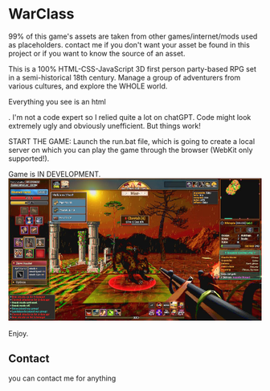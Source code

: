 
# WarClass


99% of this game's assets are taken from other games/internet/mods used as placeholders.
contact me if you don't want your asset be found in this project or if you want to know the source of an asset.


This is a 100% HTML-CSS-JavaScript 3D first person party-based RPG set in a semi-historical 18th century.
Manage a group of adventurers from various cultures, and explore the WHOLE world.

Everything you see is an html <div>. I'm not a code expert so I relied quite a lot on chatGPT. Code might look extremely ugly and obviously unefficient. But things work!

START THE GAME:
Launch the run.bat file, which is going to create a local server on which you can play the game through the browser (WebKit only supported!).

Game is IN DEVELOPMENT.
![App Screenshot](https://github.com/haasva/WarClass-test/blob/4a994f3a3c14b226719a23c06820c8dfedd382e0/screenshot.jpg)

Enjoy.
## Contact
you can contact me for anything
